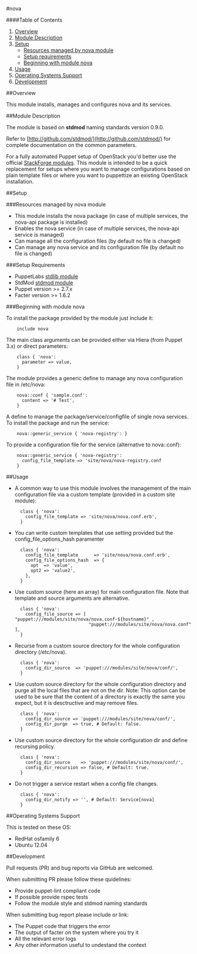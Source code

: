 #nova

####Table of Contents

1. [Overview](#overview)
2. [Module Description](#module-description)
3. [Setup](#setup)
    * [Resources managed by nova module](#resources-managed-by-nova-module)
    * [Setup requirements](#setup-requirements)
    * [Beginning with module nova](#beginning-with-module-nova)
4. [Usage](#usage)
5. [Operating Systems Support](#operating-systems-support)
6. [Development](#development)

##Overview

This module installs, manages and configures nova and its services.

##Module Description

The module is based on **stdmod** naming standards version 0.9.0.

Refer to [http://github.com/stdmod/](http://github.com/stdmod/) for complete documentation on the common parameters.

For a fully automated Puppet setup of OpenStack you'd better use the official [StackForge modules](https://github.com/stackforge/puppet-openstack).
This module is intended to be a quick replacement for setups where you want to manage configurations based on plain template files or where you want to puppettize an existing OpenStack installation.

##Setup

###Resources managed by nova module
* This module installs the nova package (in case of multiple services, the nova-api package is installed)
* Enables the nova service (in case of multiple services, the nova-api service is managed)
* Can manage all the configuration files (by default no file is changed)
* Can manage any nova service and its configuration file (by default no file is changed)

###Setup Requirements
* PuppetLabs [stdlib module](https://github.com/puppetlabs/puppetlabs-stdlib)
* StdMod [stdmod module](https://github.com/stdmod/stdmod)
* Puppet version >= 2.7.x
* Facter version >= 1.6.2

###Beginning with module nova

To install the package provided by the module just include it:

        include nova

The main class arguments can be provided either via Hiera (from Puppet 3.x) or direct parameters:

        class { 'nova':
          parameter => value,
        }

The module provides a generic define to manage any nova configuration file in /etc/nova:

        nova::conf { 'sample.conf':
          content => '# Test',
        }

A define to manage the package/service/configfile of single nova services. To install the package and run the service:

        nova::generic_service { 'nova-registry': }

To provide a configuration file for the service (alternative to nova::conf):

        nova::generic_service { 'nova-registry':
          config_file_template => 'site/nova/nova-registry.conf
        }

##Usage

* A common way to use this module involves the management of the main configuration file via a custom template (provided in a custom site module):

        class { 'nova':
          config_file_template => 'site/nova/nova.conf.erb',
        }

* You can write custom templates that use setting provided but the config_file_options_hash paramenter

        class { 'nova':
          config_file_template      => 'site/nova/nova.conf.erb',
          config_file_options_hash  => {
            opt  => 'value',
            opt2 => 'value2',
          },
        }

* Use custom source (here an array) for main configuration file. Note that template and source arguments are alternative.

        class { 'nova':
          config_file_source => [ "puppet:///modules/site/nova/nova.conf-${hostname}" ,
                                  "puppet:///modules/site/nova/nova.conf" ],
        }


* Recurse from a custom source directory for the whole configuration directory (/etc/nova).

        class { 'nova':
          config_dir_source  => 'puppet:///modules/site/nova/conf/',
        }

* Use custom source directory for the whole configuration directory and purge all the local files that are not on the dir.
  Note: This option can be used to be sure that the content of a directory is exactly the same you expect, but it is desctructive and may remove files.

        class { 'nova':
          config_dir_source => 'puppet:///modules/site/nova/conf/',
          config_dir_purge  => true, # Default: false.
        }

* Use custom source directory for the whole configuration dir and define recursing policy.

        class { 'nova':
          config_dir_source    => 'puppet:///modules/site/nova/conf/',
          config_dir_recursion => false, # Default: true.
        }

* Do not trigger a service restart when a config file changes.

        class { 'nova':
          config_dir_notify => '', # Default: Service[nova]
        }

##Operating Systems Support

This is tested on these OS:
- RedHat osfamily 6
- Ubuntu 12.04


##Development

Pull requests (PR) and bug reports via GitHub are welcomed.

When submitting PR please follow these quidelines:
- Provide puppet-lint compliant code
- If possible provide rspec tests
- Follow the module style and stdmod naming standards

When submitting bug report please include or link:
- The Puppet code that triggers the error
- The output of facter on the system where you try it
- All the relevant error logs
- Any other information useful to undestand the context
